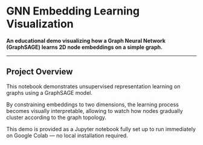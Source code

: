 # GNN Embedding Learning Visualization

**An educational demo visualizing how a Graph Neural Network (GraphSAGE) learns 2D node embeddings on a simple graph.**

---

## Project Overview

This notebook demonstrates unsupervised representation learning on graphs using a GraphSAGE model.

By constraining embeddings to two dimensions, the learning process becomes visually interpretable, allowing to watch how nodes gradually cluster according to the graph topology.

This demo is provided as a Jupyter notebook fully set up to run immediately on Google Colab — no local installation required.
